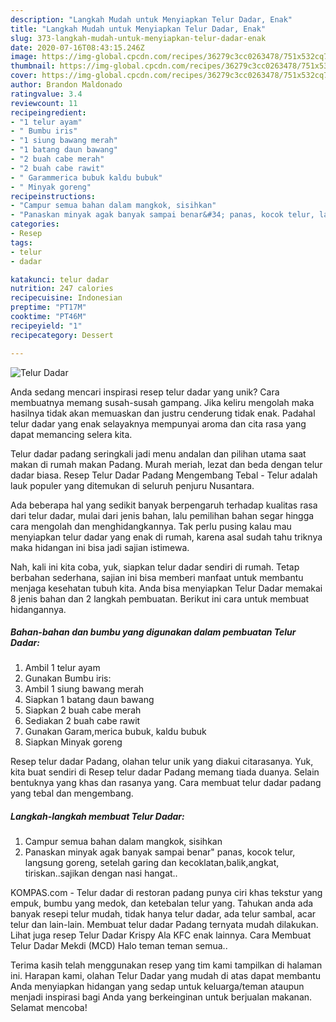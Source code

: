 ```yaml
---
description: "Langkah Mudah untuk Menyiapkan Telur Dadar, Enak"
title: "Langkah Mudah untuk Menyiapkan Telur Dadar, Enak"
slug: 373-langkah-mudah-untuk-menyiapkan-telur-dadar-enak
date: 2020-07-16T08:43:15.246Z
image: https://img-global.cpcdn.com/recipes/36279c3cc0263478/751x532cq70/telur-dadar-foto-resep-utama.jpg
thumbnail: https://img-global.cpcdn.com/recipes/36279c3cc0263478/751x532cq70/telur-dadar-foto-resep-utama.jpg
cover: https://img-global.cpcdn.com/recipes/36279c3cc0263478/751x532cq70/telur-dadar-foto-resep-utama.jpg
author: Brandon Maldonado
ratingvalue: 3.4
reviewcount: 11
recipeingredient:
- "1 telur ayam"
- " Bumbu iris"
- "1 siung bawang merah"
- "1 batang daun bawang"
- "2 buah cabe merah"
- "2 buah cabe rawit"
- " Garammerica bubuk kaldu bubuk"
- " Minyak goreng"
recipeinstructions:
- "Campur semua bahan dalam mangkok, sisihkan"
- "Panaskan minyak agak banyak sampai benar&#34; panas, kocok telur, langsung goreng, setelah garing dan kecoklatan,balik,angkat, tiriskan..sajikan dengan nasi hangat.."
categories:
- Resep
tags:
- telur
- dadar

katakunci: telur dadar 
nutrition: 247 calories
recipecuisine: Indonesian
preptime: "PT17M"
cooktime: "PT46M"
recipeyield: "1"
recipecategory: Dessert

---
```



![Telur Dadar](https://img-global.cpcdn.com/recipes/36279c3cc0263478/751x532cq70/telur-dadar-foto-resep-utama.jpg)

Anda sedang mencari inspirasi resep telur dadar yang unik? Cara membuatnya memang susah-susah gampang. Jika keliru mengolah maka hasilnya tidak akan memuaskan dan justru cenderung tidak enak. Padahal telur dadar yang enak selayaknya mempunyai aroma dan cita rasa yang dapat memancing selera kita.

Telur dadar padang seringkali jadi menu andalan dan pilihan utama saat makan di rumah makan Padang. Murah meriah, lezat dan beda dengan telur dadar biasa. Resep Telur Dadar Padang Mengembang Tebal - Telur adalah lauk populer yang ditemukan di seluruh penjuru Nusantara.

Ada beberapa hal yang sedikit banyak berpengaruh terhadap kualitas rasa dari telur dadar, mulai dari jenis bahan, lalu pemilihan bahan segar hingga cara mengolah dan menghidangkannya. Tak perlu pusing kalau mau menyiapkan telur dadar yang enak di rumah, karena asal sudah tahu triknya maka hidangan ini bisa jadi sajian istimewa.


Nah, kali ini kita coba, yuk, siapkan telur dadar sendiri di rumah. Tetap berbahan sederhana, sajian ini bisa memberi manfaat untuk membantu menjaga kesehatan tubuh kita. Anda bisa menyiapkan Telur Dadar memakai 8 jenis bahan dan 2 langkah pembuatan. Berikut ini cara untuk membuat hidangannya.

<!--inarticleads1-->

##### Bahan-bahan dan bumbu yang digunakan dalam pembuatan Telur Dadar:

1. Ambil 1 telur ayam
1. Gunakan  Bumbu iris:
1. Ambil 1 siung bawang merah
1. Siapkan 1 batang daun bawang
1. Siapkan 2 buah cabe merah
1. Sediakan 2 buah cabe rawit
1. Gunakan  Garam,merica bubuk, kaldu bubuk
1. Siapkan  Minyak goreng


Resep telur dadar Padang, olahan telur unik yang diakui citarasanya. Yuk, kita buat sendiri di Resep telur dadar Padang memang tiada duanya. Selain bentuknya yang khas dan rasanya yang. Cara membuat telur dadar padang yang tebal dan mengembang. 

<!--inarticleads2-->

##### Langkah-langkah membuat Telur Dadar:

1. Campur semua bahan dalam mangkok, sisihkan
1. Panaskan minyak agak banyak sampai benar&#34; panas, kocok telur, langsung goreng, setelah garing dan kecoklatan,balik,angkat, tiriskan..sajikan dengan nasi hangat..


KOMPAS.com - Telur dadar di restoran padang punya ciri khas tekstur yang empuk, bumbu yang medok, dan ketebalan telur yang. Tahukan anda ada banyak resepi telur mudah, tidak hanya telur dadar, ada telur sambal, acar telur dan lain-lain. Membuat telur dadar Padang ternyata mudah dilakukan. Lihat juga resep Telur Dadar Krispy Ala KFC enak lainnya. Cara Membuat Telur Dadar Mekdi (MCD) Halo teman teman semua.. 

Terima kasih telah menggunakan resep yang tim kami tampilkan di halaman ini. Harapan kami, olahan Telur Dadar yang mudah di atas dapat membantu Anda menyiapkan hidangan yang sedap untuk keluarga/teman ataupun menjadi inspirasi bagi Anda yang berkeinginan untuk berjualan makanan. Selamat mencoba!
